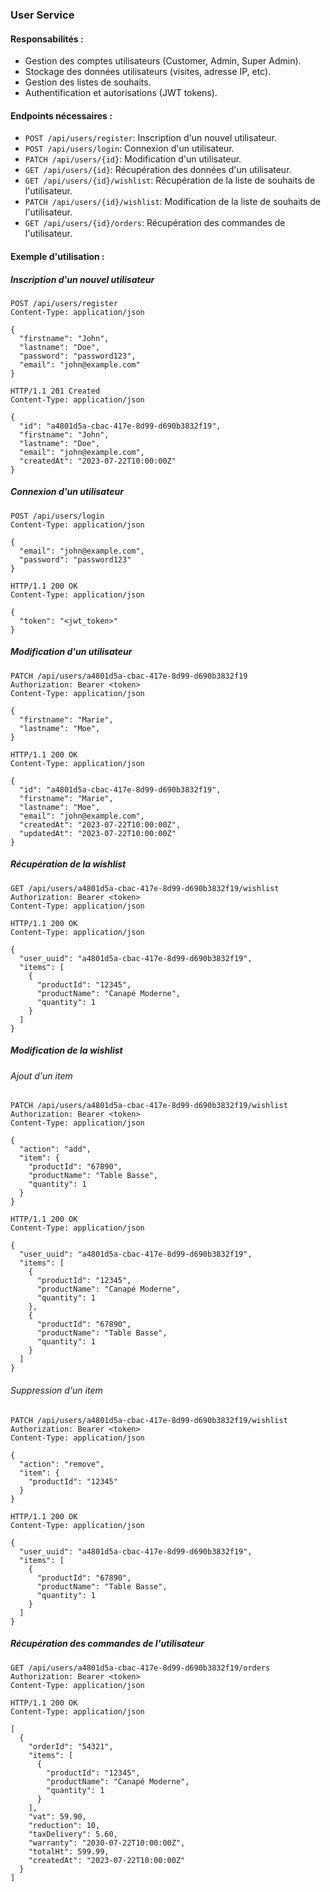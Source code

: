### User Service

#### Responsabilités :
- Gestion des comptes utilisateurs (Customer, Admin, Super Admin).
- Stockage des données utilisateurs (visites, adresse IP, etc).
- Gestion des listes de souhaits.
- Authentification et autorisations (JWT tokens).

#### Endpoints nécessaires :
- `POST /api/users/register`: Inscription d'un nouvel utilisateur.
- `POST /api/users/login`: Connexion d'un utilisateur.
- `PATCH /api/users/{id}`: Modification d'un utilisateur.
- `GET /api/users/{id}`: Récupération des données d'un utilisateur.
- `GET /api/users/{id}/wishlist`: Récupération de la liste de souhaits de l'utilisateur.
- `PATCH /api/users/{id}/wishlist`: Modification de la liste de souhaits de l'utilisateur.
- `GET /api/users/{id}/orders`: Récupération des commandes de l'utilisateur.

#### Exemple d'utilisation :

##### Inscription d'un nouvel utilisateur
```http
POST /api/users/register
Content-Type: application/json

{
  "firstname": "John",
  "lastname": "Doe",
  "password": "password123",
  "email": "john@example.com"
}

HTTP/1.1 201 Created
Content-Type: application/json

{
  "id": "a4801d5a-cbac-417e-8d99-d690b3832f19",
  "firstname": "John",
  "lastname": "Doe",
  "email": "john@example.com",
  "createdAt": "2023-07-22T10:00:00Z"
}
```

##### Connexion d'un utilisateur
```http
POST /api/users/login
Content-Type: application/json

{
  "email": "john@example.com",
  "password": "password123"
}

HTTP/1.1 200 OK
Content-Type: application/json

{
  "token": "<jwt_token>"
}
```

##### Modification d'un utilisateur
```http
PATCH /api/users/a4801d5a-cbac-417e-8d99-d690b3832f19
Authorization: Bearer <token>
Content-Type: application/json

{
  "firstname": "Marie",
  "lastname": "Moe",
}

HTTP/1.1 200 OK
Content-Type: application/json

{
  "id": "a4801d5a-cbac-417e-8d99-d690b3832f19",
  "firstname": "Marie",
  "lastname": "Moe",
  "email": "john@example.com",
  "createdAt": "2023-07-22T10:00:00Z",
  "updatedAt": "2023-07-22T10:00:00Z"
}
```

##### Récupération de la wishlist
```http
GET /api/users/a4801d5a-cbac-417e-8d99-d690b3832f19/wishlist
Authorization: Bearer <token>
Content-Type: application/json

HTTP/1.1 200 OK
Content-Type: application/json

{
  "user_uuid": "a4801d5a-cbac-417e-8d99-d690b3832f19",
  "items": [
    {
      "productId": "12345",
      "productName": "Canapé Moderne",
      "quantity": 1
    }
  ]
}
```

##### Modification de la wishlist
###### Ajout d'un item
```http
PATCH /api/users/a4801d5a-cbac-417e-8d99-d690b3832f19/wishlist
Authorization: Bearer <token>
Content-Type: application/json

{
  "action": "add",
  "item": {
    "productId": "67890",
    "productName": "Table Basse",
    "quantity": 1
  }
}

HTTP/1.1 200 OK
Content-Type: application/json

{
  "user_uuid": "a4801d5a-cbac-417e-8d99-d690b3832f19",
  "items": [
    {
      "productId": "12345",
      "productName": "Canapé Moderne",
      "quantity": 1
    },
    {
      "productId": "67890",
      "productName": "Table Basse",
      "quantity": 1
    }
  ]
}
```

###### Suppression d'un item
```http
PATCH /api/users/a4801d5a-cbac-417e-8d99-d690b3832f19/wishlist
Authorization: Bearer <token>
Content-Type: application/json

{
  "action": "remove",
  "item": {
    "productId": "12345"
  }
}

HTTP/1.1 200 OK
Content-Type: application/json

{
  "user_uuid": "a4801d5a-cbac-417e-8d99-d690b3832f19",
  "items": [
    {
      "productId": "67890",
      "productName": "Table Basse",
      "quantity": 1
    }
  ]
}
```

##### Récupération des commandes de l'utilisateur
```http
GET /api/users/a4801d5a-cbac-417e-8d99-d690b3832f19/orders
Authorization: Bearer <token>
Content-Type: application/json

HTTP/1.1 200 OK
Content-Type: application/json

[
  {
    "orderId": "54321",
    "items": [
      {
        "productId": "12345",
        "productName": "Canapé Moderne",
        "quantity": 1
      }
    ],
    "vat": 59.90,
    "reduction": 10,
    "taxDelivery": 5.60,
    "warranty": "2030-07-22T10:00:00Z",
    "totalHt": 599.99,
    "createdAt": "2023-07-22T10:00:00Z"
  }
]
```